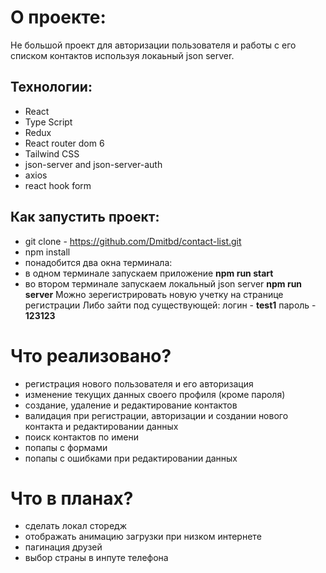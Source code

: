 # О проекте:
 Не большой проект для авторизации пользователя и работы с его списком контактов
 используя локаьный json server.

## Технологии:
- React
- Type Script
- Redux
- React router dom 6
- Tailwind CSS
- json-server and json-server-auth
- axios
- react hook form

## Как запустить проект:
- git clone - https://github.com/Dmitbd/contact-list.git
- npm install
- понадобится два окна терминала:
- в одном терминале запускаем приложение **npm run start**
- во втором терминале запускаем локальный json server **npm run server**
Можно зерегистрировать новую учетку на странице регистрации
Либо зайти под существующей:
логин - **test1**
пароль - **123123**

# Что реализовано?
- регистрация нового пользователя и его авторизация
- изменение текущих данных своего профиля (кроме пароля)
- создание, удаление и редактирование контактов
- валидация при регистрации, авторизации и создании нового контакта и редактировании данных
- поиск контактов по имени
- попапы с формами
- попапы с ошибками при редактировании данных

# Что в планах?
- сделать локал сторедж
- отображать анимацию загрузки при низком интернете
- пагинация друзей
- выбор страны в инпуте телефона
